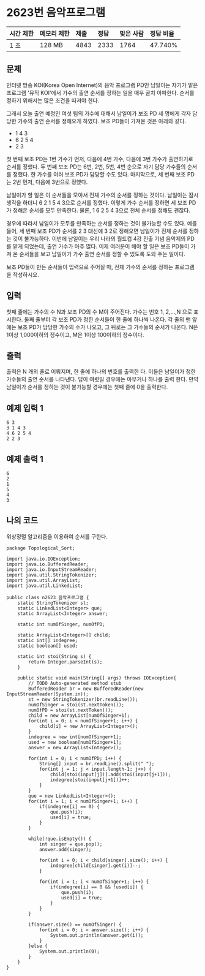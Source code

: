 # 2623번 음악프로그램

| 시간 제한 | 메모리 제한 | 제출 | 정답 | 맞은 사람 | 정답 비율 |
| :-------- | :---------- | :--- | :--- | :-------- | :-------- |
| 1 초      | 128 MB      | 4843 | 2333 | 1764      | 47.740%   |

## 문제

인터넷 방송 KOI(Korea Open Internet)의 음악 프로그램 PD인 남일이는 자기가 맡은 프로그램 '뮤직 KOI'에서 가수의 출연 순서를 정하는 일을 매우 골치 아파한다. 순서를 정하기 위해서는 많은 조건을 따져야 한다.

그래서 오늘 출연 예정인 여섯 팀의 가수에 대해서 남일이가 보조 PD 세 명에게 각자 담당한 가수의 출연 순서를 정해오게 하였다. 보조 PD들이 가져온 것은 아래와 같다.

- 1 4 3
- 6 2 5 4
- 2 3

첫 번째 보조 PD는 1번 가수가 먼저, 다음에 4번 가수, 다음에 3번 가수가 출연하기로 순서를 정했다. 두 번째 보조 PD는 6번, 2번, 5번, 4번 순으로 자기 담당 가수들의 순서를 정했다. 한 가수를 여러 보조 PD가 담당할 수도 있다. 마지막으로, 세 번째 보조 PD는 2번 먼저, 다음에 3번으로 정했다.

남일이가 할 일은 이 순서들을 모아서 전체 가수의 순서를 정하는 것이다. 남일이는 잠시 생각을 하더니 6 2 1 5 4 3으로 순서를 정했다. 이렇게 가수 순서를 정하면 세 보조 PD가 정해온 순서를 모두 만족한다. 물론, 1 6 2 5 4 3으로 전체 순서를 정해도 괜찮다.

경우에 따라서 남일이가 모두를 만족하는 순서를 정하는 것이 불가능할 수도 있다. 예를 들어, 세 번째 보조 PD가 순서를 2 3 대신에 3 2로 정해오면 남일이가 전체 순서를 정하는 것이 불가능하다. 이번에 남일이는 우리 나라의 월드컵 4강 진출 기념 음악제의 PD를 맡게 되었는데, 출연 가수가 아주 많다. 이제 여러분이 해야 할 일은 보조 PD들이 가져 온 순서들을 보고 남일이가 가수 출연 순서를 정할 수 있도록 도와 주는 일이다.

보조 PD들이 만든 순서들이 입력으로 주어질 때, 전체 가수의 순서를 정하는 프로그램을 작성하시오.

## 입력

첫째 줄에는 가수의 수 N과 보조 PD의 수 M이 주어진다. 가수는 번호 1, 2,…,N 으로 표시한다. 둘째 줄부터 각 보조 PD가 정한 순서들이 한 줄에 하나씩 나온다. 각 줄의 맨 앞에는 보조 PD가 담당한 가수의 수가 나오고, 그 뒤로는 그 가수들의 순서가 나온다. N은 1이상 1,000이하의 정수이고, M은 1이상 100이하의 정수이다.

## 출력

출력은 N 개의 줄로 이뤄지며, 한 줄에 하나의 번호를 출력한 다. 이들은 남일이가 정한 가수들의 출연 순서를 나타낸다. 답이 여럿일 경우에는 아무거나 하나를 출력 한다. 만약 남일이가 순서를 정하는 것이 불가능할 경우에는 첫째 줄에 0을 출력한다.

## 예제 입력 1 

```
6 3
3 1 4 3
4 6 2 5 4
2 2 3
```

## 예제 출력 1 

```
6
2
1
5
4
3
```

## 나의 코드

위상정렬 알고리즘을 이용하여 순서를 구한다.

```
package Topological_Sort;

import java.io.IOException;
import java.io.BufferedReader;
import java.io.InputStreamReader;
import java.util.StringTokenizer;
import java.util.ArrayList;
import java.util.LinkedList;

public class n2623_음악프로그램 {
	static StringTokenizer st;
	static LinkedList<Integer> que;
	static ArrayList<Integer> answer;
	
	static int numOfSinger, numOfPD;
	
	static ArrayList<Integer>[] child;
	static int[] indegree;
	static boolean[] used;
	
	static int stoi(String s) {
		return Integer.parseInt(s);
	}
	
	public static void main(String[] args) throws IOException{
		// TODO Auto-generated method stub
		BufferedReader br = new BufferedReader(new InputStreamReader(System.in));
		st = new StringTokenizer(br.readLine());
		numOfSinger = stoi(st.nextToken());
		numOfPD = stoi(st.nextToken());
		child = new ArrayList[numOfSinger+1];
		for(int i = 0; i < numOfSinger+1; i++) {
			child[i] = new ArrayList<Integer>();
		}
		indegree = new int[numOfSinger+1];
		used = new boolean[numOfSinger+1];
		answer = new ArrayList<Integer>();
		
		for(int i = 0; i < numOfPD; i++) {
			String[] input = br.readLine().split(" ");
			for(int j = 1; j < input.length-1; j++) {
				child[stoi(input[j])].add(stoi(input[j+1]));
				indegree[stoi(input[j+1])]++;
			}
		}
		que = new LinkedList<Integer>();
		for(int i = 1; i < numOfSinger+1; i++) {
			if(indegree[i] == 0) {
				que.push(i);
				used[i] = true;
			}
		}
		
		while(!que.isEmpty()) {
			int singer = que.pop();
			answer.add(singer);
			
			for(int i = 0; i < child[singer].size(); i++) {
				indegree[child[singer].get(i)]--;
			}
			
			for(int i = 1; i < numOfSinger+1; i++) {
				if(indegree[i] == 0 && !used[i]) {
					que.push(i);
					used[i] = true;
				}
			}
		}
		
		if(answer.size() == numOfSinger) {
			for(int i = 0; i < answer.size(); i++) {
				System.out.println(answer.get(i));
			}
		}else {
			System.out.println(0);
		}
	}
}
```

